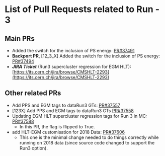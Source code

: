 # List of Pull Requests related to Run - 3

## Main PRs

- Added the switch for the inclusion of PS energy: [PR#37491](https://github.com/cms-sw/cmssw/pull/37491)
- **Backport PR**, [12_3_X] Added the switch for the inclusion of PS energy: [PR#37494](https://github.com/cms-sw/cmssw/pull/37494)
- ***JIRA Ticket*** (Run3 supercluster regression for EGM HLT): [https://its.cern.ch/jira/browse/CMSHLT-2293](https://its.cern.ch/jira/browse/CMSHLT-2293)

## Other related PRs

- Add PPS and EGM tags to dataRun3 GTs: [PR#37557](https://github.com/cms-sw/cmssw/pull/37557)
- [123X] Add PPS and EGM tags to dataRun3 GTs [PR#37558](https://github.com/cms-sw/cmssw/pull/37558)
- Updating EGM HLT supercluster regression tags for Run 3 in MC: [PR#37588](https://github.com/cms-sw/cmssw/pull/37588)
    - In this PR, the flag is flipped to True.
- add HLT-EGM customisation for 2018 Data: [PR#37606](https://github.com/cms-sw/cmssw/pull/37606)
    - This one is the minimal change needed to do things correctly while running on 2018 data (since source code changed to support the Run3 option).


